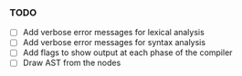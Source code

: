 ### TODO

- [ ] Add verbose error messages for lexical analysis
- [ ] Add verbose error messages for syntax analysis
- [ ] Add flags to show output at each phase of the compiler
- [ ] Draw AST from the nodes